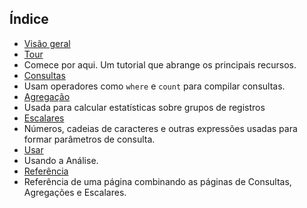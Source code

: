 
## Índice

- [Visão geral](../articles/application-insights/app-insights-analytics.md)
- [Tour](../articles/application-insights/app-insights-analytics-tour.md)
 - Comece por aqui. Um tutorial que abrange os principais recursos.
- [Consultas](../articles/application-insights/app-insights-analytics-queries.md)
 - Usam operadores como `where` e `count` para compilar consultas.
- [Agregação](../articles/application-insights/app-insights-analytics-aggregations.md)
 - Usada para calcular estatísticas sobre grupos de registros
- [Escalares](../articles/application-insights/app-insights-analytics-scalars.md)
 - Números, cadeias de caracteres e outras expressões usadas para formar parâmetros de consulta.
- [Usar](../articles/application-insights/app-insights-analytics-using.md)
 - Usando a Análise.
- [Referência](../articles/application-insights/app-insights-analytics-reference.md)
 - Referência de uma página combinando as páginas de Consultas, Agregações e Escalares.

<!-----------HONumber=AcomDC_0330_2016-->